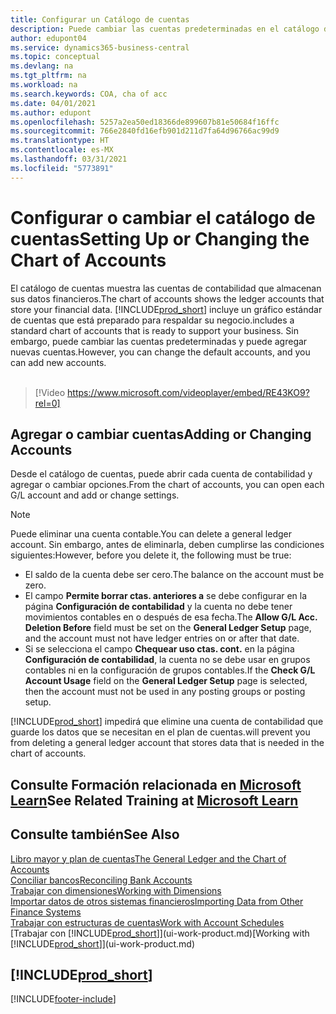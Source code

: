 ```yaml
---
title: Configurar un Catálogo de cuentas
description: Puede cambiar las cuentas predeterminadas en el catálogo de cuentas (COA) y puede agregar nuevas cuentas.
author: edupont04
ms.service: dynamics365-business-central
ms.topic: conceptual
ms.devlang: na
ms.tgt_pltfrm: na
ms.workload: na
ms.search.keywords: COA, cha of acc
ms.date: 04/01/2021
ms.author: edupont
ms.openlocfilehash: 5257a2ea50ed18366de899607b81e50684f16ffc
ms.sourcegitcommit: 766e2840fd16efb901d211d7fa64d96766ac99d9
ms.translationtype: HT
ms.contentlocale: es-MX
ms.lasthandoff: 03/31/2021
ms.locfileid: "5773891"
---
```

# <a name="setting-up-or-changing-the-chart-of-accounts"></a><span data-ttu-id="f032a-103">Configurar o cambiar el catálogo de cuentas</span><span class="sxs-lookup"><span data-stu-id="f032a-103">Setting Up or Changing the Chart of Accounts</span></span>
<span data-ttu-id="f032a-104">El catálogo de cuentas muestra las cuentas de contabilidad que almacenan sus datos financieros.</span><span class="sxs-lookup"><span data-stu-id="f032a-104">The chart of accounts shows the ledger accounts that store your financial data.</span></span> [!INCLUDE[prod_short](includes/prod_short.md)] <span data-ttu-id="f032a-105">incluye un gráfico estándar de cuentas que está preparado para respaldar su negocio.</span><span class="sxs-lookup"><span data-stu-id="f032a-105">includes a standard chart of accounts that is ready to support your business.</span></span>
<span data-ttu-id="f032a-106">Sin embargo, puede cambiar las cuentas predeterminadas y puede agregar nuevas cuentas.</span><span class="sxs-lookup"><span data-stu-id="f032a-106">However, you can change the default accounts, and you can add new accounts.</span></span>
<br><br>  

> [!Video https://www.microsoft.com/videoplayer/embed/RE43KO9?rel=0]


## <a name="adding-or-changing-accounts"></a><span data-ttu-id="f032a-107">Agregar o cambiar cuentas</span><span class="sxs-lookup"><span data-stu-id="f032a-107">Adding or Changing Accounts</span></span>
<span data-ttu-id="f032a-108">Desde el catálogo de cuentas, puede abrir cada cuenta de contabilidad y agregar o cambiar opciones.</span><span class="sxs-lookup"><span data-stu-id="f032a-108">From the chart of accounts, you can open each G/L account and add or change settings.</span></span>

> [!NOTE]  
>   <span data-ttu-id="f032a-109">Puede eliminar una cuenta contable.</span><span class="sxs-lookup"><span data-stu-id="f032a-109">You can delete a general ledger account.</span></span> <span data-ttu-id="f032a-110">Sin embargo, antes de eliminarla, deben cumplirse las condiciones siguientes:</span><span class="sxs-lookup"><span data-stu-id="f032a-110">However, before you delete it, the following must be true:</span></span>  
>  
>   * <span data-ttu-id="f032a-111">El saldo de la cuenta debe ser cero.</span><span class="sxs-lookup"><span data-stu-id="f032a-111">The balance on the account must be zero.</span></span>  
>   * <span data-ttu-id="f032a-112">El campo **Permite borrar ctas. anteriores a** se debe configurar en la página **Configuración de contabilidad** y la cuenta no debe tener movimientos contables en o después de esa fecha.</span><span class="sxs-lookup"><span data-stu-id="f032a-112">The **Allow G/L Acc. Deletion Before** field must be set on the **General Ledger Setup** page, and the account must not have ledger entries on or after that date.</span></span>  
>   * <span data-ttu-id="f032a-113">Si se selecciona el campo **Chequear uso ctas. cont.** en la página **Configuración de contabilidad**, la cuenta no se debe usar en grupos contables ni en la configuración de grupos contables.</span><span class="sxs-lookup"><span data-stu-id="f032a-113">If the **Check G/L Account Usage** field on the **General Ledger Setup** page is selected, then the account must not be used in any posting groups or posting setup.</span></span>  

[!INCLUDE[prod_short](includes/prod_short.md)] <span data-ttu-id="f032a-114">impedirá que elimine una cuenta de contabilidad que guarde los datos que se necesitan en el plan de cuentas.</span><span class="sxs-lookup"><span data-stu-id="f032a-114">will prevent you from deleting a general ledger account that stores data that is needed in the chart of accounts.</span></span>  

## <a name="see-related-training-at-microsoft-learn"></a><span data-ttu-id="f032a-115">Consulte Formación relacionada en [Microsoft Learn](/learn/modules/chart-accounts-dynamics-365-business-central/index)</span><span class="sxs-lookup"><span data-stu-id="f032a-115">See Related Training at [Microsoft Learn](/learn/modules/chart-accounts-dynamics-365-business-central/index)</span></span>

## <a name="see-also"></a><span data-ttu-id="f032a-116">Consulte también</span><span class="sxs-lookup"><span data-stu-id="f032a-116">See Also</span></span>
[<span data-ttu-id="f032a-117">Libro mayor y plan de cuentas</span><span class="sxs-lookup"><span data-stu-id="f032a-117">The General Ledger and the Chart of Accounts</span></span>](finance-general-ledger.md)  
[<span data-ttu-id="f032a-118">Conciliar bancos</span><span class="sxs-lookup"><span data-stu-id="f032a-118">Reconciling Bank Accounts</span></span>](bank-manage-bank-accounts.md)  
[<span data-ttu-id="f032a-119">Trabajar con dimensiones</span><span class="sxs-lookup"><span data-stu-id="f032a-119">Working with Dimensions</span></span>](finance-dimensions.md)  
[<span data-ttu-id="f032a-120">Importar datos de otros sistemas financieros</span><span class="sxs-lookup"><span data-stu-id="f032a-120">Importing Data from Other Finance Systems</span></span>](across-import-data-configuration-packages.md)  
[<span data-ttu-id="f032a-121">Trabajar con estructuras de cuentas</span><span class="sxs-lookup"><span data-stu-id="f032a-121">Work with Account Schedules</span></span>](bi-how-work-account-schedule.md)  
<span data-ttu-id="f032a-122">[Trabajar con [!INCLUDE[prod_short](includes/prod_short.md)]](ui-work-product.md)</span><span class="sxs-lookup"><span data-stu-id="f032a-122">[Working with [!INCLUDE[prod_short](includes/prod_short.md)]](ui-work-product.md)</span></span>  

## [!INCLUDE[prod_short](includes/free_trial_md.md)]


[!INCLUDE[footer-include](includes/footer-banner.md)]